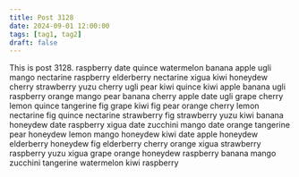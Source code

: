 ```yaml
---
title: Post 3128
date: 2024-09-01 12:00:00
tags: [tag1, tag2]
draft: false
---
```

This is post 3128.
raspberry
date
quince
watermelon
banana
apple
ugli
mango
nectarine
raspberry
elderberry
nectarine
xigua
kiwi
honeydew
cherry
strawberry
yuzu
cherry
ugli
pear
kiwi
quince
kiwi
apple
banana
ugli
raspberry
orange
mango
pear
banana
cherry
apple
date
ugli
grape
cherry
lemon
quince
tangerine
fig
grape
kiwi
fig
pear
orange
cherry
lemon
nectarine
fig
quince
nectarine
strawberry
fig
strawberry
yuzu
kiwi
banana
honeydew
date
raspberry
xigua
date
zucchini
mango
date
orange
tangerine
pear
honeydew
lemon
mango
honeydew
kiwi
date
apple
honeydew
elderberry
honeydew
fig
elderberry
cherry
orange
xigua
strawberry
raspberry
yuzu
xigua
grape
orange
honeydew
raspberry
banana
mango
zucchini
tangerine
watermelon
kiwi
raspberry
